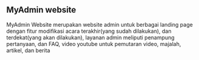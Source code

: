 ## MyAdmin website
MyAdmin Website merupakan website admin untuk berbagai landing page dengan fitur modifikasi acara terakhir(yang sudah dilakukan), dan terdekat(yang akan dilakukan), layanan admin meliputi penampung pertanyaan, dan FAQ, video youtube untuk pemutaran video, majalah, artikel, dan berita
